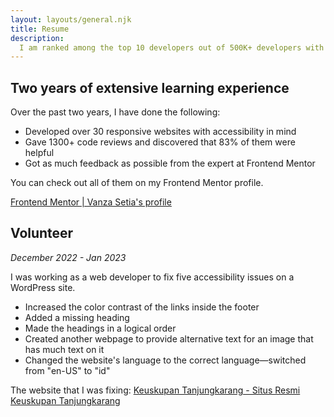 ```yaml
---
layout: layouts/general.njk
title: Resume
description:
  I am ranked among the top 10 developers out of 500K+ developers with 30+ projects under my belt at Frontend Mentor.
---
```


## Two years of extensive learning experience

Over the past two years, I have done the following:

- Developed over 30 responsive websites with accessibility in mind
- Gave 1300+ code reviews and discovered that 83% of them were helpful
- Got as much feedback as possible from the expert at Frontend Mentor

You can check out all of them on my Frontend Mentor profile.

[Frontend Mentor | Vanza Setia's profile](https://www.frontendmentor.io/profile/vanzasetia)

## Volunteer

*December 2022 - Jan 2023*

I was working as a web developer to fix five accessibility issues on a WordPress site.

- Increased the color contrast of the links inside the footer
- Added a missing heading
- Made the headings in a logical order
- Created another webpage to provide alternative text for an image that has much text on it
- Changed the website's language to the correct language—switched from "en-US" to "id"

The website that I was fixing: [Keuskupan Tanjungkarang - Situs Resmi Keuskupan Tanjungkarang](https://keuskupantanjungkarang.org/)
